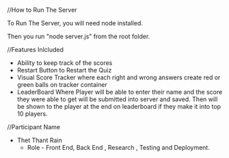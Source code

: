 //How to Run The Server

To Run The Server, you will need node installed.

Then you run "node server.js" from the root folder. 



//Features Inlcluded 

- Ability to keep track of the scores
- Restart Button to Restart the Quiz
- Visual Score Tracker where each right and wrong answers create red or green balls on tracker container
- LeaderBoard Where Player will be able to enter their name and the score they were able to get will be submitted into server and saved.
  Then will be shown to the player at the end on leaderboard if they make it into top 10 players.

//Participant Name
- Thet Thant Rain  
   - Role - Front End, Back End , Research , Testing and Deployment.
